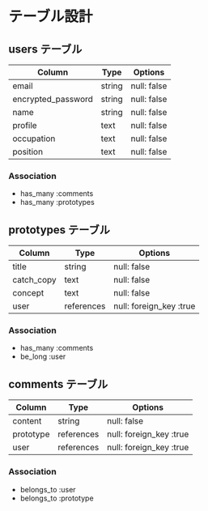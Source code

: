 # テーブル設計

## users テーブル

| Column             | Type   | Options     |
| ------------------ | ------ | ----------- |
| email              | string | null: false |
| encrypted_password | string | null: false |
| name               | string | null: false |
| profile            | text   | null: false |
| occupation         | text   | null: false |
| position           | text   | null: false |

 ### Association

 - has_many :comments
 - has_many :prototypes

## prototypes テーブル

| Column             | Type       | Options                 |
| ------------------ | ---------- | ----------------------- |
| title              | string     | null: false             |
| catch_copy         | text       | null: false             |
| concept            | text       | null: false             |
| user               | references | null: foreign_key :true |

 ### Association

 - has_many :comments
 - be_long :user

 ## comments テーブル

| Column             | Type       | Options                 |
| ------------------ | ---------- | ----------------------- |
| content            | string     | null: false             |
| prototype          | references | null: foreign_key :true |
| user               | references | null: foreign_key :true |

 ### Association

 - belongs_to :user
 - belongs_to :prototype
